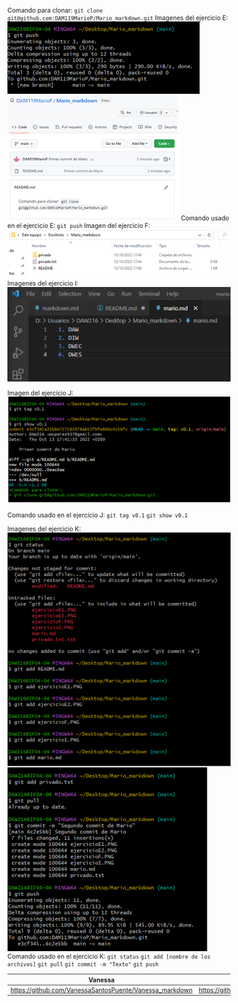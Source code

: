 Comando para clonar:
`git clone git@github.com:DAM119MarioP/Mario_markdown.git`
Imagenes del ejercicio E:
![Primera captura](ejercicioE1.PNG)
![Segunda captura](ejercicioE2.PNG)
Comando usado en el ejercicio E:
`git push`
Imagen del ejercicio F:
![Captura Ejercicio F](ejercicioF.PNG)
Imagenes del ejercicio I:
![Captura Ejercicio I](ejercicioI.PNG)

Imagen del ejercicio J:
![Captura Ejercicio J](ejercicioJ.PNG)

Comando usado en el ejercicio J:
`git tag v0.1`
`git show v0.1`

Imagenes del ejercicio K:
![Captura Ejercicio K](ejercicioK.PNG)
![Captura Ejercicio K](ejercicioK2.PNG)
Comando usado en el ejercicio K:
`git status`
`git add [nombre de los archivos]`
`git pull`
`git commit -m "Texto"`
`git push`

| Vanessa | Luis |
| -------- | -------- |
| https://github.com/VanessaSantosPuente/Vanessa_markdown | https://github.com/DAW201/Luis_Concha_MARKDOWN |